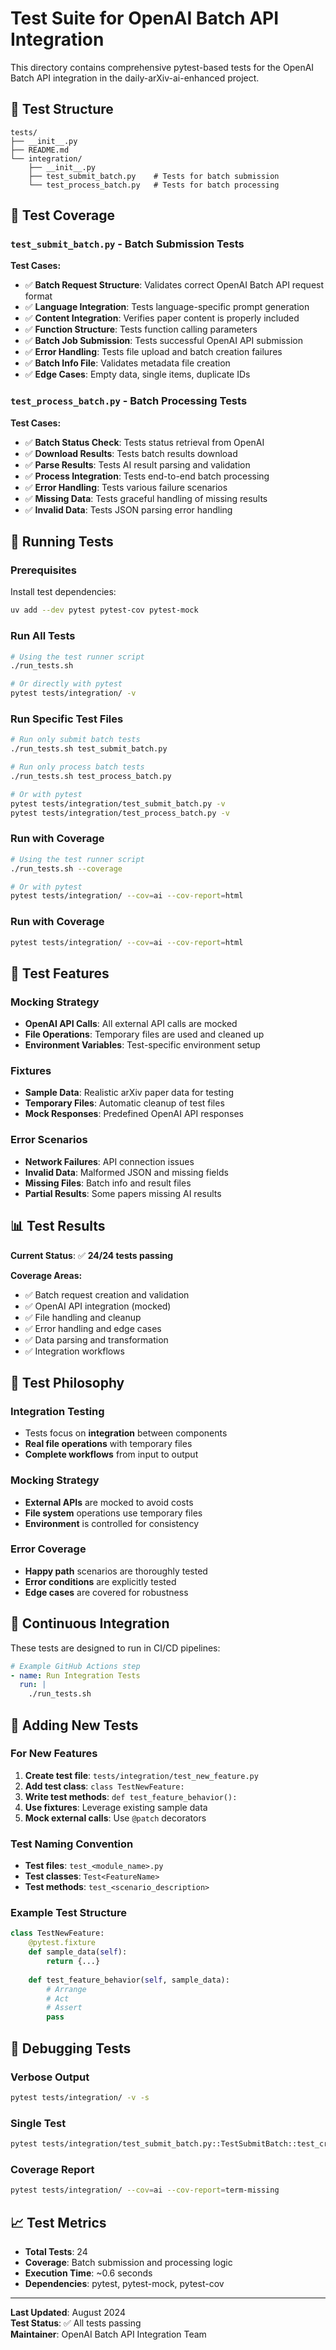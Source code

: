 # Test Suite for OpenAI Batch API Integration

This directory contains comprehensive pytest-based tests for the OpenAI Batch API integration in the daily-arXiv-ai-enhanced project.

## 📁 Test Structure

```
tests/
├── __init__.py
├── README.md
└── integration/
    ├── __init__.py
    ├── test_submit_batch.py    # Tests for batch submission
    └── test_process_batch.py   # Tests for batch processing
```

## 🧪 Test Coverage

### `test_submit_batch.py` - Batch Submission Tests

**Test Cases:**
- ✅ **Batch Request Structure**: Validates correct OpenAI Batch API request format
- ✅ **Language Integration**: Tests language-specific prompt generation
- ✅ **Content Integration**: Verifies paper content is properly included
- ✅ **Function Structure**: Tests function calling parameters
- ✅ **Batch Job Submission**: Tests successful OpenAI API submission
- ✅ **Error Handling**: Tests file upload and batch creation failures
- ✅ **Batch Info File**: Validates metadata file creation
- ✅ **Edge Cases**: Empty data, single items, duplicate IDs

### `test_process_batch.py` - Batch Processing Tests

**Test Cases:**
- ✅ **Batch Status Check**: Tests status retrieval from OpenAI
- ✅ **Download Results**: Tests batch results download
- ✅ **Parse Results**: Tests AI result parsing and validation
- ✅ **Process Integration**: Tests end-to-end batch processing
- ✅ **Error Handling**: Tests various failure scenarios
- ✅ **Missing Data**: Tests graceful handling of missing results
- ✅ **Invalid Data**: Tests JSON parsing error handling

## 🚀 Running Tests

### Prerequisites

Install test dependencies:
```bash
uv add --dev pytest pytest-cov pytest-mock
```

### Run All Tests

```bash
# Using the test runner script
./run_tests.sh

# Or directly with pytest
pytest tests/integration/ -v
```

### Run Specific Test Files

```bash
# Run only submit batch tests
./run_tests.sh test_submit_batch.py

# Run only process batch tests
./run_tests.sh test_process_batch.py

# Or with pytest
pytest tests/integration/test_submit_batch.py -v
pytest tests/integration/test_process_batch.py -v
```

### Run with Coverage

```bash
# Using the test runner script
./run_tests.sh --coverage

# Or with pytest
pytest tests/integration/ --cov=ai --cov-report=html
```

### Run with Coverage

```bash
pytest tests/integration/ --cov=ai --cov-report=html
```

## 🔧 Test Features

### Mocking Strategy

- **OpenAI API Calls**: All external API calls are mocked
- **File Operations**: Temporary files are used and cleaned up
- **Environment Variables**: Test-specific environment setup

### Fixtures

- **Sample Data**: Realistic arXiv paper data for testing
- **Temporary Files**: Automatic cleanup of test files
- **Mock Responses**: Predefined OpenAI API responses

### Error Scenarios

- **Network Failures**: API connection issues
- **Invalid Data**: Malformed JSON and missing fields
- **Missing Files**: Batch info and result files
- **Partial Results**: Some papers missing AI results

## 📊 Test Results

**Current Status**: ✅ **24/24 tests passing**

**Coverage Areas:**
- ✅ Batch request creation and validation
- ✅ OpenAI API integration (mocked)
- ✅ File handling and cleanup
- ✅ Error handling and edge cases
- ✅ Data parsing and transformation
- ✅ Integration workflows

## 🎯 Test Philosophy

### Integration Testing
- Tests focus on **integration** between components
- **Real file operations** with temporary files
- **Complete workflows** from input to output

### Mocking Strategy
- **External APIs** are mocked to avoid costs
- **File system** operations use temporary files
- **Environment** is controlled for consistency

### Error Coverage
- **Happy path** scenarios are thoroughly tested
- **Error conditions** are explicitly tested
- **Edge cases** are covered for robustness

## 🔄 Continuous Integration

These tests are designed to run in CI/CD pipelines:

```yaml
# Example GitHub Actions step
- name: Run Integration Tests
  run: |
    ./run_tests.sh
```

## 📝 Adding New Tests

### For New Features

1. **Create test file**: `tests/integration/test_new_feature.py`
2. **Add test class**: `class TestNewFeature:`
3. **Write test methods**: `def test_feature_behavior():`
4. **Use fixtures**: Leverage existing sample data
5. **Mock external calls**: Use `@patch` decorators

### Test Naming Convention

- **Test files**: `test_<module_name>.py`
- **Test classes**: `Test<FeatureName>`
- **Test methods**: `test_<scenario_description>`

### Example Test Structure

```python
class TestNewFeature:
    @pytest.fixture
    def sample_data(self):
        return {...}
    
    def test_feature_behavior(self, sample_data):
        # Arrange
        # Act
        # Assert
        pass
```

## 🐛 Debugging Tests

### Verbose Output
```bash
pytest tests/integration/ -v -s
```

### Single Test
```bash
pytest tests/integration/test_submit_batch.py::TestSubmitBatch::test_create_batch_requests_structure -v -s
```

### Coverage Report
```bash
pytest tests/integration/ --cov=ai --cov-report=term-missing
```

## 📈 Test Metrics

- **Total Tests**: 24
- **Coverage**: Batch submission and processing logic
- **Execution Time**: ~0.6 seconds
- **Dependencies**: pytest, pytest-mock, pytest-cov

---

**Last Updated**: August 2024  
**Test Status**: ✅ All tests passing  
**Maintainer**: OpenAI Batch API Integration Team
